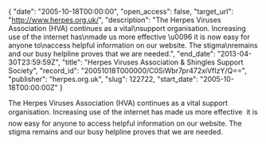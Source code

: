 {
  "date": "2005-10-18T00:00:00", 
  "open_access": false, 
  "target_url": "http://www.herpes.org.uk/", 
  "description": "The Herpes Viruses Association (HVA) continues as a vital\nsupport organisation. Increasing use of the internet has\nmade us more effective \u0096 it is now easy for anyone to\naccess helpful information on our website. The stigma\nremains and our busy helpline proves that we are needed.", 
  "end_date": "2013-04-30T23:59:59Z", 
  "title": "Herpes Viruses Association & Shingles Support Society", 
  "record_id": "20051018T000000/C0SiWbr7pr472xiVfIzY/Q==", 
  "publisher": "herpes.org.uk", 
  "slug": 122722, 
  "start_date": "2005-10-18T00:00:00Z"
}

The Herpes Viruses Association (HVA) continues as a vital
support organisation. Increasing use of the internet has
made us more effective  it is now easy for anyone to
access helpful information on our website. The stigma
remains and our busy helpline proves that we are needed.